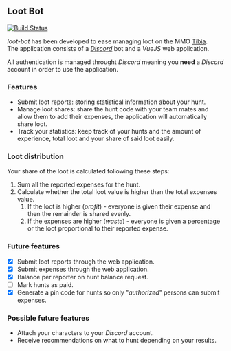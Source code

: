 ## Loot Bot

[![Build Status](https://travis-ci.org/damoresa/loot-bot.svg?branch=master)](https://travis-ci.org/damoresa/loot-bot)

_loot-bot_ has been developed to ease managing loot on the MMO [Tibia](http://www.tibia.com).  
The application consists of a [_Discord_](https://discordapp.com/) bot and a _VueJS_ web application.
  
All authentication is managed throught _Discord_ meaning you __need__ a _Discord_ 
account in order to use the application.

### Features

* Submit loot reports: storing statistical information about your hunt.
* Manage loot shares: share the hunt code with your team mates and allow them 
to add their expenses, the application will automatically share loot.
* Track your statistics: keep track of your hunts and the amount of experience, 
total loot and your share of said loot easily.

### Loot distribution

Your share of the loot is calculated following these steps:

1. Sum all the reported expenses for the hunt.
1. Calculate whether the total loot value is higher than the total expenses value.
   1. If the loot is higher (_profit_) - everyone is given their expense and then the remainder is shared evenly.
   1. If the expenses are higher (_waste_) - everyone is given a percentage or the loot proportional to their reported expense.

### Future features

- [x] Submit loot reports through the web application.
- [x] Submit expenses through the web application.
- [x] Balance per reporter on hunt balance request.
- [ ] Mark hunts as paid.
- [x] Generate a pin code for hunts so only "_authorized_" persons can submit expenses.

### Possible future features

* Attach your characters to your _Discord_ account.
* Receive recommendations on what to hunt depending on your results.
